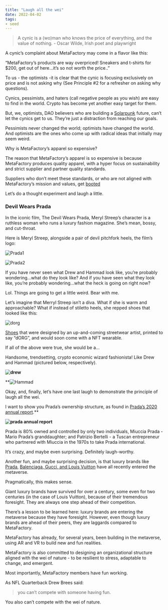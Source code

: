 ```yaml
---
title: "Laugh all the wei"
date: 2022-04-02
tags:
- seed
---
```


> A cynic is a (wo)man who knows the price of everything, and the value of nothing.
	-   Oscar Wilde, Irish poet and playwright
    
A cynic’s complaint about MetaFactory may come in a flavor like this: 

“MetaFactory’s products are way overpriced! Sneakers and t-shirts for $200, get out of here…it’s so not worth the price..”

To us - the optimists -it is clear that the cynic is focusing exclusively on price and is not asking why (See Principle #2 for a refresher on asking why questions). 

Cynics, pessimists, and haters (call negative people as you wish) are easy to find in the world. Crypto has become yet another easy target for them.

But, we, optimists, DAO believers who are building a [Solarpunk](https://en.wikipedia.org/wiki/Solarpunk#:~:text=Solarpunk%20is%20a%20literary%20genre,%2C%20climate%20change%2C%20and%20pollution.) future, can’t let the cynics get to us. They’re just a distraction from reaching our goals. 

Pessimists never changed the world; optimists have changed the world. And optimists are the ones who come up with radical ideas that initially may seem weird. 

Why is MetaFactory’s apparel so expensive?

The reason that MetaFactory’s apparel is so expensive is because MetaFactory produces quality apparel, with a hyper focus on sustainability and strict supplier and partner quality standards.

Suppliers who don’t meet these standards, or who are not aligned with MetaFactory’s mission and values, get [booted](https://gov.metafactory.ai/t/metafactory-4-20-ted-talk/255)

Let’s do a thought experiment and laugh a little. 

### Devil Wears Prada

In the iconic film, The Devil Wears Prada, Meryl Streep’s character is a ruthless woman who runs a luxury fashion magazine. She’s mean, bossy, and cut-throat. 

Here is Meryl Streep, alongside a pair of devil pitchfork heels, the film’s logo:

![Prada1](/images/Prada1.png)

![Prada2](https://lh5.googleusercontent.com/NS2d-kAmS7Lr2ULEoS2cnYyN25Q9GlBN4dXDaYYnMe6zSZPmzYLVcVw84N0jlxYDAqWGrSCnmMu4rEspu9YEHsHFmweO0go-UoFAo2g9QstX8WvqVNWCl_GINzAc9lpUXD8gTILO)

If you have never seen what Drew and Hammad look like, you’re probably wondering…what do they look like? And if you have seen what they look like, you’re probably wondering…what the heck is going on right now? 

Lol. Things are going to get a little weird. Bear with me.

Let’s imagine that Merryl Streep isn’t a diva. What if she is warm and approachable? What if instead of stiletto heels, she repped shoes that looked like this:

![dorg](/images/dorg.png)

[Shoes](https://shop.metafactory.ai/products/automata-sneakers) that were designed by an up-and-coming streetwear artist, printed to say “dORG”, and would soon come with a NFT wearable. 

If all of the above were true, she would be a…

Handsome, trendsetting, crypto economic wizard fashionista! Like Drew and Hammad (pictured below, respectively).

**![drew](https://lh3.googleusercontent.com/f5JFD1WijIv-n5DSR6wwlzAWHamJjk4spD5C22T2CrDTsfGREuB5FYpgTWfVSNivbBAWAg7d_FGxl3Zh76cu-u35gP9yQ70CbnJcDAbbJDTEgcI1mmBDj3ZG324E1-h8JyMNx48r)**

**![Hammad](https://lh6.googleusercontent.com/Q4bf-1OMeZtYp2xzGzklvFb7Zlh0C4KVDPSjwcMFjqGh-UfccGn0IyXp4SzKWvWUZKpntEC-615mnhtjhHhXGRyCmVUVJCkiQMxx3ge_mv9X06hhYExhJkfCG2PzQq2v8gdLCJNF)

Okay, and, finally, let’s have one last laugh to demonstrate the principle of laugh all the wei.

I want to show you Prada’s ownership structure, as found in [Prada’s 2020 annual report](https://www.pradagroup.com/content/dam/pradagroup/documents/Shareholderinformation/2021/inglese/e-Annual%20Report%202020.pdf).**

**![prada annual report](https://lh3.googleusercontent.com/RmFx0VvcLfR1IZPswL2P0R92QUMAmPwQQLhWQcp9jsKQMpckGv6ObBNrxYjh9TP-ok-VbZLecNjbPSRONTk1Ef8ouY5HO_WPi9Xva3J6M1yDTggeop-g2oINGUnT0yqlI5B4TGMl)**

Prada is 80% owned and controlled by only two individuals, Miuccia Prada - Mario Prada’s granddaughter; and Patrizio Bertelli - a Tuscan entrepreneur who partnered with Miuccia in the 1970s to take Prada international.

It’s crazy, and maybe even surprising. Definitely laugh-worthy. 

Another fun, and maybe surprising decision, is that luxury brands like [Prada](https://indianexpress.com/article/technology/crypto/adidas-originals-and-prada-announces-metaverse-and-an-nft-project-7736788/), [Balenciaga, Gucci, and Louis Vuitton](https://www.thedrum.com/news/2022/01/17/5-brands-already-boldly-embracing-the-metaverse) have all recently entered the metaverse. 

Pragmatically, this makes sense.

Giant luxury brands have survived for over a century, some even for two centuries (in the case of Louis Vuitton), because of their tremendous foresight. They are always one step ahead of their competition. 

There’s a lesson to be learned here: luxury brands are entering the metaverse because they have foresight. However, even though luxury brands are ahead of their peers, they are laggards compared to MetaFactory.

MetaFactory has already, for several years, been building in the metaverse, using AR and VR to build new and fun realities. 

  
MetaFactory is also committed to designing an organizational structure aligned with the wei of nature - to be resilient to stress, adaptable to change, and emergent.

Most importantly, MetaFactory members have fun working.

As NFL Quarterback Drew Brees said:

>you can’t compete with someone having fun.

You also can’t compete with the wei of nature.


